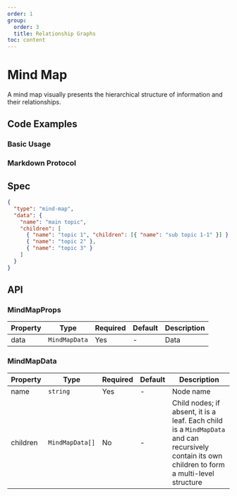 ```yaml
---
order: 1
group:
  order: 3
  title: Relationship Graphs
toc: content
---
```


# Mind Map

A mind map visually presents the hierarchical structure of information and their relationships.

## Code Examples

### Basic Usage

<code src="./demos/common"></code>

### Markdown Protocol

<code src="./demos/markdown"></code>

## Spec

```json
{
  "type": "mind-map",
  "data": {
    "name": "main topic",
    "children": [
      { "name": "topic 1", "children": [{ "name": "sub topic 1-1" }] },
      { "name": "topic 2" },
      { "name": "topic 3" }
    ]
  }
}
```

## API

### MindMapProps

| Property | Type          | Required | Default | Description |
| -------- | ------------- | -------- | ------- | ----------- |
| data     | `MindMapData` | Yes      | -       | Data        |

### MindMapData

| Property | Type            | Required | Default | Description                                                                                                                                      |
| -------- | --------------- | -------- | ------- | ------------------------------------------------------------------------------------------------------------------------------------------------ |
| name     | `string`        | Yes      | -       | Node name                                                                                                                                        |
| children | `MindMapData[]` | No       | -       | Child nodes; if absent, it is a leaf. Each child is a `MindMapData` and can recursively contain its own children to form a multi-level structure |
